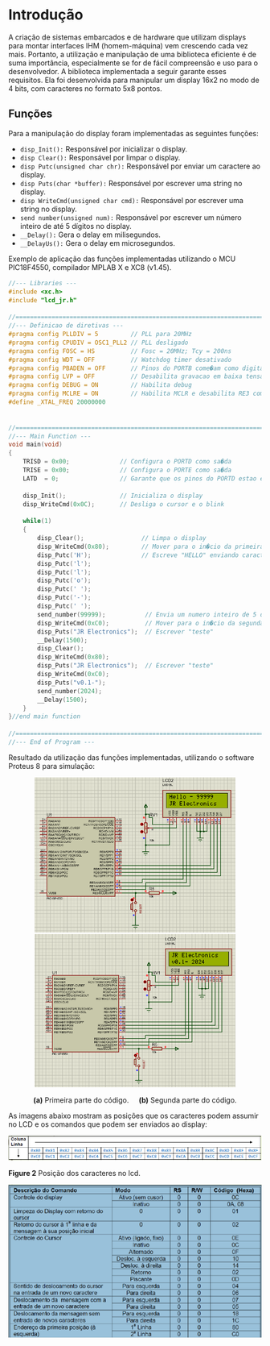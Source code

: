 # Introdução
A criação de sistemas embarcados e de hardware que utilizam displays para montar interfaces
IHM (homem-máquina) vem crescendo cada vez mais. Portanto, a utilização e manipulação
de uma biblioteca eficiente é de suma importância, especialmente se for de fácil compreensão e
uso para o desenvolvedor. A biblioteca implementada a seguir garante esses requisitos. Ela foi
desenvolvida para manipular um display 16x2 no modo de 4 bits, com caracteres no formato
5x8 pontos.

## Funções
Para a manipulação do display foram implementadas as seguintes funções:
* `disp_Init():` Responsável por inicializar o display.
* `disp Clear():` Responsável por limpar o display.
* `disp Putc(unsigned char chr):` Responsável por enviar um caractere ao display.
* `disp Puts(char *buffer):` Responsável por escrever uma string no display.
* `disp WriteCmd(unsigned char cmd):` Responsável por escrever uma string no display.
* `send number(unsigned num):` Responsável por escrever um número inteiro de até 5
dígitos no display.
* `__Delay():` Gera o delay em milisegundos.
* `__DelayUs():` Gera o delay em microsegundos.

Exemplo de aplicação das funções implementadas utilizando o MCU PIC18F4550, compilador
MPLAB X e XC8 (v1.45).

```c
//--- Libraries ---
#include <xc.h>
#include "lcd_jr.h"

//==============================================================================
//--- Definicao de diretivas ---
#pragma config PLLDIV = 5         // PLL para 20MHz
#pragma config CPUDIV = OSC1_PLL2 // PLL desligado
#pragma config FOSC = HS          // Fosc = 20MHz; Tcy = 200ns
#pragma config WDT = OFF          // Watchdog timer desativado
#pragma config PBADEN = OFF       // Pinos do PORTB come�am como digitais
#pragma config LVP = OFF          // Desabilita gravacao em baixa tensao
#pragma config DEBUG = ON         // Habilita debug
#pragma config MCLRE = ON         // Habilita MCLR e desabilita RE3 como I/O
#define _XTAL_FREQ 20000000       


//==============================================================================
//--- Main Function ---
void main(void) 
{
    TRISD = 0x00;              // Configura o PORTD como sa�da
    TRISE = 0x00;              // Configura o PORTE como sa�da
    LATD  = 0;                 // Garante que os pinos do PORTD estao em 0V
    
    disp_Init();               // Inicializa o display     
    disp_WriteCmd(0x0C);       // Desliga o cursor e o blink
    
    while(1)
    {
        disp_Clear();                // Limpa o display
        disp_WriteCmd(0x80);         // Mover para o in�cio da primeira linha
        disp_Putc('H');              // Escreve "HELLO" enviando caracteres
        disp_Putc('l');
        disp_Putc('l');
        disp_Putc('o');
        disp_Putc(' ');
        disp_Putc('-');
        disp_Putc(' ');
        send_number(99999);           // Envia um numero inteiro de 5 digitos
        disp_WriteCmd(0xC0);          // Mover para o in�cio da segunda linha
        disp_Puts("JR Electronics");  // Escrever "teste"
        __Delay(1500);
        disp_Clear();
        disp_WriteCmd(0x80);          
        disp_Puts("JR Electronics");  // Escrever "teste"
        disp_WriteCmd(0xC0);
        disp_Puts("v0.1-");
        send_number(2024);
        __Delay(1500);
    }
}//end main function

//=======================================================================================================
//--- End of Program ---

```
Resultado da utilização das funções implementadas, utilizando o software Proteus 8 para
simulação:

<p align="center">
  <img src="Figuras/lcd_1.PNG" width="400" />
  <img src="Figuras/lcd_2.PNG" width="400" />
</p>

<p align="center">
  <b>(a)</b> Primeira parte do código. &nbsp;&nbsp;&nbsp; <b>(b)</b> Segunda parte do código.
</p>

As imagens abaixo mostram as posições que os caracteres podem assumir no LCD e os
comandos que podem ser enviados ao display:

![posição caracteres](Figuras/pos_caract.PNG)

**Figure 2** Posição dos caracteres no lcd.

![comandos lcd](Figuras/commands_disp.PNG)